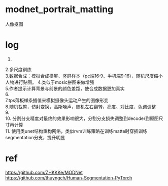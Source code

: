 # modnet_portrait_matting
人像抠图
# log
1.    
2.多尺度训练  
3.数据合成：模拟合成横屏、竖屏样本（pc端16:9、手机端9:16），随机尺度缩小人物进行贴图。 
4.类似于mosic拼图来做增强  
5.作者提示计算背景与前景的颜色差距，使合成数据更加真实   
6.  
7.tps薄板样条插值来模拟摄像头运动产生的图像形变  
8.随机裁剪，仿射变换，高斯噪声，随机左右翻转，亮度、对比度、色调调整  
9.  
10. 分割分支精度对最终的效果影响很大，分割分支损失调整到decoder到原图尺寸再计算  
11. 使用类unet结构重构网络，类似rvm训练策略在训练matte时穿插训练segmentation分支，提升明显

# ref
https://github.com/ZHKKKe/MODNet  
https://github.com/thuyngch/Human-Segmentation-PyTorch

